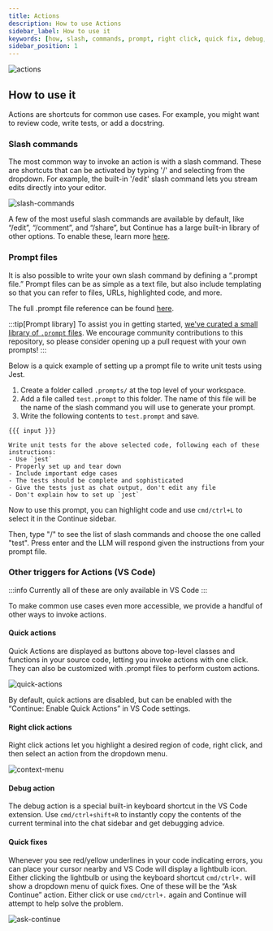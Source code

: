```yaml
---
title: Actions
description: How to use Actions
sidebar_label: How to use it
keywords: [how, slash, commands, prompt, right click, quick fix, debug, action]
sidebar_position: 1
---
```


![actions](/img/actions.gif)

## How to use it

Actions are shortcuts for common use cases. For example, you might want to review code, write tests, or add a docstring.

### Slash commands

The most common way to invoke an action is with a slash command. These are shortcuts that can be activated by typing '/' and selecting from the dropdown. For example, the built-in '/edit' slash command lets you stream edits directly into your editor.

![slash-commands](/img/slash-commands.png)

A few of the most useful slash commands are available by default, like “/edit”, “/comment”, and “/share”, but Continue has a large built-in library of other options. To enable these, learn more [here](../../customize/slash-commands.md).

### Prompt files

It is also possible to write your own slash command by defining a “.prompt file.” Prompt files can be as simple as a text file, but also include templating so that you can refer to files, URLs, highlighted code, and more.

The full .prompt file reference can be found [here](../../customize/deep-dives/prompt-files.md).

:::tip[Prompt library]
To assist you in getting started, [we've curated a small library of `.prompt` files](https://github.com/continuedev/prompt-file-examples). We encourage community contributions to this repository, so please consider opening up a pull request with your own prompts!
:::

Below is a quick example of setting up a prompt file to write unit tests using Jest.

1. Create a folder called `.prompts/` at the top level of your workspace.
2. Add a file called `test.prompt` to this folder. The name of this file will be the name of the slash command you will use to generate your prompt.
3. Write the following contents to `test.prompt` and save.

```
{{{ input }}}

Write unit tests for the above selected code, following each of these instructions:
- Use `jest`
- Properly set up and tear down
- Include important edge cases
- The tests should be complete and sophisticated
- Give the tests just as chat output, don't edit any file
- Don't explain how to set up `jest`
```

Now to use this prompt, you can highlight code and use `cmd/ctrl+L` to select it in the Continue sidebar.

Then, type "/" to see the list of slash commands and choose the one called "test". Press enter and the LLM will respond given the instructions from your prompt file.

### Other triggers for Actions (VS Code)

:::info
Currently all of these are only available in VS Code
:::

To make common use cases even more accessible, we provide a handful of other ways to invoke actions.

#### Quick actions

Quick Actions are displayed as buttons above top-level classes and functions in your source code, letting you invoke actions with one click. They can also be customized with .prompt files to perform custom actions.

![quick-actions](/img/quick-actions.png)

By default, quick actions are disabled, but can be enabled with the “Continue: Enable Quick Actions” in VS Code settings.

#### Right click actions

Right click actions let you highlight a desired region of code, right click, and then select an action from the dropdown menu.

![context-menu](/img/context-menu.png)

#### Debug action

The debug action is a special built-in keyboard shortcut in the VS Code extension. Use `cmd/ctrl+shift+R` to instantly copy the contents of the current terminal into the chat sidebar and get debugging advice.

#### Quick fixes

Whenever you see red/yellow underlines in your code indicating errors, you can place your cursor nearby and VS Code will display a lightbulb icon. Either clicking the lightbulb or using the keyboard shortcut `cmd/ctrl+.` will show a dropdown menu of quick fixes. One of these will be the “Ask Continue” action. Either click or use `cmd/ctrl+.` again and Continue will attempt to help solve the problem.

![ask-continue](/img/ask-continue.png)
